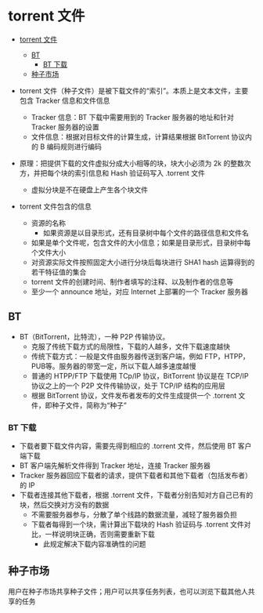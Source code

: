 # torrent 文件

- [torrent 文件](#torrent-%E6%96%87%E4%BB%B6)
  - [BT](#bt)
    - [BT 下载](#bt-%E4%B8%8B%E8%BD%BD)
  - [种子市场](#%E7%A7%8D%E5%AD%90%E5%B8%82%E5%9C%BA)

- torrent 文件（种子文件）是被下载文件的“索引”。本质上是文本文件，主要包含 Tracker 信息和文件信息
  - Tracker 信息：BT 下载中需要用到的 Tracker 服务器的地址和针对 Tracker 服务器的设置
  - 文件信息：根据对目标文件的计算生成，计算结果根据 BitTorrent 协议内的 B 编码规则进行编码
- 原理：把提供下载的文件虚拟分成大小相等的块，块大小必须为 2k 的整数次方，并把每个块的索引信息和 Hash 验证码写入 .torrent 文件
  - 虚拟分块是不在硬盘上产生各个块文件
- torrent 文件包含的信息
  - 资源的名称
    - 如果资源是以目录形式，还有目录树中每个文件的路径信息和文件名
  - 如果是单个文件呢，包含文件的大小信息；如果是目录形式，目录树中每个文件大小
  - 对资源实际文件按照固定大小进行分块后每块进行 SHA1 hash 运算得到的若干特征值的集合
  - torrent 文件的创建时间、制作者填写的注释、以及制作者的信息等
  - 至少一个 announce 地址，对应 Internet 上部署的一个 Tracker 服务器

## BT

- BT（BitTorrent，比特流），一种 P2P 传输协议。
  - 克服了传统下载方式的局限性，下载的人越多，文件下载速度越快
  - 传统下载方式：一般是文件由服务器传送到客户端，例如 FTP，HTPP，PUB等。服务器的带宽一定，所以下载人越多速度越慢
  - 普通的 HTPP/FTP 下载使用 TCp/IP 协议，BitTorrent 协议是在 TCP/IP 协议之上的一个 P2P 文件传输协议，处于 TCP/IP 结构的应用层
  - 根据 BitTorrent 协议，文件发布者发布的文件生成提供一个 .torrent 文件，即种子文件，简称为“种子”

### BT 下载

- 下载者要下载文件内容，需要先得到相应的 .torrent 文件，然后使用 BT 客户端下载
- BT 客户端先解析文件得到 Tracker 地址，连接 Tracker 服务器
- Tracker 服务器回应下载者的请求，提供下载者和其他下载者（包括发布者）的 IP
- 下载者连接其他下载者，根据 .torrent 文件，下载者分别告知对方自己已有的块，然后交换对方没有的数据
  - 不需要服务器参与，分散了单个线路的数据流量，减轻了服务器负担
  - 下载者每得到一个块，需计算出下载块的 Hash 验证码与 .torrent 文件对比，一样说明块正确，否则需要重新下载
    - 此规定解决下载内容准确性的问题

## 种子市场

用户在种子市场共享种子文件；用户可以共享任务列表，也可以浏览下载其他人共享的任务